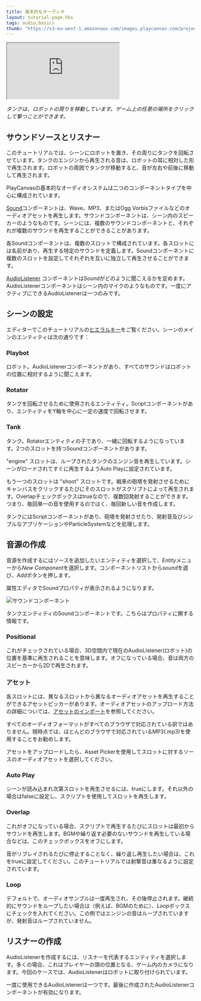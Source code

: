 ```yaml
---
title: 基本的なオーディオ
layout: tutorial-page.hbs
tags: audio,basics
thumb: "https://s3-eu-west-1.amazonaws.com/images.playcanvas.com/projects/12/405821/V89N1G-image-75.jpg"
---
```


<iframe loading="lazy" src="https://playcanv.as/p/XqMw92Zl/" title="Basic Audio"></iframe>

*タンクは、ロボットの周りを移動しています。ゲーム上の任意の場所をクリックして撃つことができます。*

## サウンドソースとリスナー

このチュートリアルでは、シーンにロボットを置き、その周りにタンクを回転させています。タンクのエンジンから再生される音は、ロボットの耳に相対した形で再生されます。ロボットの周囲でタンクが移動すると、音が左右や前後に移動して再生されます。

PlayCanvasの基本的なオーディオシステムは二つのコンポーネントタイプを中心に構成されています。

[Sound][1]コンポーネントは、Wave、MP3、またはOgg Vorbisファイルなどのオーディオアセットを再生します。サウンドコンポーネントは、シーン内のスピーカーのようなものです。シーンには、複数のサウンドコンポーネントと、それぞれが複数のサウンドを再生することができることがあります。

各Soundコンポーネントは、複数のスロットで構成されています。各スロットには名前があり、再生する特定のサウンドを定義します。Soundコンポーネントに複数のスロットを設定してそれぞれを互いに独立して再生させることができます。

[AudioListener][2] コンポーネントはSoundがどのように聞こえるかを定めます。AudioListenerコンポーネントはシーン内のマイクのようなものです。一度にアクティブにできるAudioListenerは一つのみです。

## シーンの設定

エディターでこのチュートリアルの[ヒエラルキー][3]をご覧ください。シーンのメインのエンティティは次の通りです：

### Playbot

ロボット。AudioListenerコンポーネントがあり、すべてのサウンドはロボットの位置に相対するように聞こえます。

### Rotator

タンクを回転させるために使用されるエンティティ。Scriptコンポーネントがあり、エンティティをY軸を中心に一定の速度で回転させます。

### Tank

タンク。Rotatorエンティティの子であり、一緒に回転するようになっています。2つのスロットを持つSoundコンポーネントがあります。

"engine" スロットは、ループされたタンクのエンジン音を再生しています。シーンがロードされてすぐに再生するようAuto Playに設定されています。

もう一つのスロットは "shoot" スロットです。戦車の砲塔を発射させるためにキャンバスをクリックするたびにそのスロットがスクリプトによって再生されます。Overlapチェックボックスはtrueなので、複数回発射することができます。つまり、毎回単一の音を使用するのではく、毎回新しい音を作成します。

タンクにはScriptコンポーネントがあり、砲塔を発射させたり、発射音及びシンプルなアプリケーションやParticleSystemなどを処理します。

## 音源の作成

音源を作成するにはソースを追加したいエンティティを選択して、*Entity*メニューから*New Component*を選択します。コンポーネントリストから*sound*を選び、*Add*ボタンを押します。

属性エディタでSoundプロパティが表示されるようになります。

![サウンドコンポーネント][5]

タンクエンティティのSoundコンポーネントです。こちらはプロパティに関する情報です。

### Positional

これがチェックされている場合、3D空間内で現在のAudioListener(ロボット)の位置を基準に再生されることを意味します。オフになっている場合、音は両方のスピーカーから2Dで再生されます。

### アセット

各スロットには、異なるスロットから異なるオーディオアセットを再生することができるアセットピッカーがあります。オーディオアセットのアップロード方法の詳細については、[アセットのインポート][4]を参照してください。

<div class="alert-info">
    すべてのオーディオフォーマットがすべてのブラウザで対応されている訳ではありません。現時点では、ほとんどのブラウザで対応されているMP3(.mp3)を使用することをお勧めします。
</div>

アセットをアップロードしたら、Asset Pickerを使用してスロットに対するソースのオーディオアセットを選択してください。

### Auto Play

シーンが読み込まれ次第スロットを再生させるには、trueにします。それ以外の場合はfalseに設定し、スクリプトを使用してスロットを再生します。

### Overlap

これがオフになっている場合、スクリプトで再生するたびにスロットは最初からサウンドを再生します。BGMや繰り返す必要のないサウンドを再生している場合などは、このチェックボックスをオフにします。

音がリプレイされるたびに停止することなく、繰り返し再生したい場合は、これをtrueに設定してください。このチュートリアルでは射撃音は重なるように設定されています。

### Loop

デフォルトで、オーディオサンプルは一度再生され、その後停止されます。継続的にサウンドをループしたい場合は（例えば、BGMのために）、*Loop*ボックスにチェックを入れてください。この例ではエンジンの音はループされていますが、発射音はループされていません。

## リスナーの作成

AudioListenerを作成するには、リスナーを代表するエンティティを選択します。多くの場合、これはプレイヤーの頭の位置となる、ゲーム内のカメラになります。今回のケースでは、AudioListenerはロボットに取り付けられています。

<div class="alert-info">
    一度に使用できるAudioListenerは一つです。最後に作成されたAudioListenerコンポーネントが有効になります。
</div>

[1]: /user-manual/packs/components/sound
[2]: /user-manual/packs/components/audiolistener
[3]: https://playcanvas.com/editor/scene/440098
[4]: /user-manual/assets/importing
[5]: /images/tutorials/audio/sound.jpg
